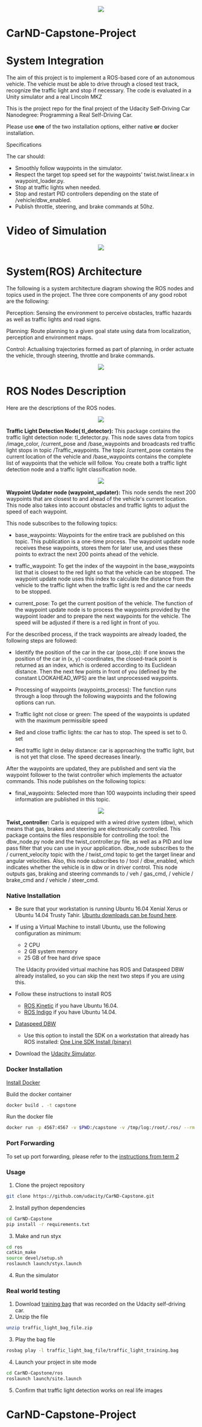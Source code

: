  <p align="center">
<img src=".//bild22.jpeg">
</p> 



# CarND-Capstone-Project
# System Integration
The aim of this project is to implement a ROS-based core of an autonomous vehicle. The vehicle must be able to drive through a closed test track, recognize the traffic light and stop if necessary. The code is evaluated in a Unity simulator and a real Lincoln MKZ

This is the project repo for the final project of the Udacity Self-Driving Car Nanodegree: Programming a Real Self-Driving Car.

Please use **one** of the two installation options, either native **or** docker installation.

Specifications

The car should:

- Smoothly follow waypoints in the simulator.
- Respect the target top speed set for the waypoints' twist.twist.linear.x in waypoint_loader.py. 
- Stop at traffic lights when needed.
- Stop and restart PID controllers depending on the state of /vehicle/dbw_enabled.
- Publish throttle, steering, and brake commands at 50hz.

# Video of Simulation
<p align="center">
<img src=".//vid29.gif">
</p> 


# System(ROS) Architecture
The following is a system architecture diagram showing the ROS nodes and topics used in the project.
The three core components of any good robot are the following:

Perception: Sensing the environment to perceive obstacles, traffic hazards as well as traffic lights and road signs.

Planning: Route planning to a given goal state using data from localization, perception and environment maps.

Control: Actualising trajectories formed as part of planning, in order actuate the vehicle, through steering, throttle and brake commands.

 <p align="center">
<img src=".//ros_nodes.png">
</p> 

# ROS Nodes Description
Here are the descriptions of the ROS nodes.
 <p align="center">
<img src=".//node_tld.png">
</p> 

**Traffic Light Detection Node( tl_detector):** This package contains the traffic light detection node: tl_detector.py. This node saves data from topics /image_color, /current_pose and /base_waypoints and broadcasts red traffic light stops in topic /Traffic_waypoints. The topic /current_pose contains the current location of the vehicle and /base_waypoints contains the complete list of waypoints that the vehicle will follow. You create both a traffic light detection node and a traffic light classification node.

 <p align="center">
<img src=".//node_wpu.png">
</p> 

**Waypoint Updater node (waypoint_updater):** This node sends the next 200 waypoints that are closest to and ahead of the vehicle's current location. This node also takes into account obstacles and traffic lights to adjust the speed of each waypoint.

This node subscribes to the following topics:
- base_waypoints: Waypoints for the entire track are published on this topic. This publication is a one-time process. The waypoint update node receives these waypoints, stores them for later use, and uses these points to extract the next 200 points ahead of the vehicle.

- traffic_waypoint: To get the index of the waypoint in the base_waypoints list that is closest to the red light so that the vehicle can be stopped. The waypoint update node uses this index to calculate the distance from the vehicle to the traffic light when the traffic light is red and the car needs to be stopped.

- current_pose: To get the current position of the vehicle.
The function of the waypoint update node is to process the waypoints provided by the waypoint loader and to prepare the next waypoints for the vehicle. The speed will be adjusted if there is a red light in front of you.

For the described process, if the track waypoints are already loaded, the following steps are followed:

- Identify the position of the car in the car (pose_cb): If one knows the position of the car in (x, y) -coordinates, the closed-track point is returned as an index, which is ordered according to its Euclidean distance. Then the next few points in front of you (defined by the constant LOOKAHEAD_WPS) are the last unprocessed waypoints.

- Processing of waypoints (waypoints_process): The function runs through a loop through the following waypoints and the following options can run.

- Traffic light not close or green: The speed of the waypoints is updated with the maximum permissible speed

- Red and close traffic lights: the car has to stop. The speed is set to 0. set

- Red traffic light in delay distance: car is approaching the traffic light, but is not yet that close. The speed decreases linearly.

After the waypoints are updated, they are published and sent via the waypoint follower to the twist controller which implements the actuator commands. This node publishes on the following topics:

- final_waypoints: Selected more than 100 waypoints including their speed information are published in this topic.

<p align="center">
<img src=".//node_dbw.png">
</p> 

**Twist_controller:** Carla is equipped with a wired drive system (dbw), which means that gas, brakes and steering are electronically controlled. This package contains the files responsible for controlling the tool: the dbw_node.py node and the twist_controller.py file, as well as a PID and low pass filter that you can use in your application. dbw_node subscribes to the / current_velocity topic with the / twist_cmd topic to get the target linear and angular velocities. Also, this node subscribes to / tool / dbw_enabled, which indicates whether the vehicle is in dbw or in driver control. This node outputs gas, braking and steering commands to / veh / gas_cmd, / vehicle / brake_cmd and / vehicle / steer_cmd.

### Native Installation

* Be sure that your workstation is running Ubuntu 16.04 Xenial Xerus or Ubuntu 14.04 Trusty Tahir. [Ubuntu downloads can be found here](https://www.ubuntu.com/download/desktop).
* If using a Virtual Machine to install Ubuntu, use the following configuration as minimum:
  * 2 CPU
  * 2 GB system memory
  * 25 GB of free hard drive space

  The Udacity provided virtual machine has ROS and Dataspeed DBW already installed, so you can skip the next two steps if you are using this.

* Follow these instructions to install ROS
  * [ROS Kinetic](http://wiki.ros.org/kinetic/Installation/Ubuntu) if you have Ubuntu 16.04.
  * [ROS Indigo](http://wiki.ros.org/indigo/Installation/Ubuntu) if you have Ubuntu 14.04.
* [Dataspeed DBW](https://bitbucket.org/DataspeedInc/dbw_mkz_ros)
  * Use this option to install the SDK on a workstation that already has ROS installed: [One Line SDK Install (binary)](https://bitbucket.org/DataspeedInc/dbw_mkz_ros/src/81e63fcc335d7b64139d7482017d6a97b405e250/ROS_SETUP.md?fileviewer=file-view-default)
* Download the [Udacity Simulator](https://github.com/udacity/CarND-Capstone/releases).

### Docker Installation
[Install Docker](https://docs.docker.com/engine/installation/)

Build the docker container
```bash
docker build . -t capstone
```

Run the docker file
```bash
docker run -p 4567:4567 -v $PWD:/capstone -v /tmp/log:/root/.ros/ --rm -it capstone
```

### Port Forwarding
To set up port forwarding, please refer to the [instructions from term 2](https://classroom.udacity.com/nanodegrees/nd013/parts/40f38239-66b6-46ec-ae68-03afd8a601c8/modules/0949fca6-b379-42af-a919-ee50aa304e6a/lessons/f758c44c-5e40-4e01-93b5-1a82aa4e044f/concepts/16cf4a78-4fc7-49e1-8621-3450ca938b77)

### Usage

1. Clone the project repository
```bash
git clone https://github.com/udacity/CarND-Capstone.git
```

2. Install python dependencies
```bash
cd CarND-Capstone
pip install -r requirements.txt
```
3. Make and run styx
```bash
cd ros
catkin_make
source devel/setup.sh
roslaunch launch/styx.launch
```
4. Run the simulator

### Real world testing
1. Download [training bag](https://s3-us-west-1.amazonaws.com/udacity-selfdrivingcar/traffic_light_bag_file.zip) that was recorded on the Udacity self-driving car.
2. Unzip the file
```bash
unzip traffic_light_bag_file.zip
```
3. Play the bag file
```bash
rosbag play -l traffic_light_bag_file/traffic_light_training.bag
```
4. Launch your project in site mode
```bash
cd CarND-Capstone/ros
roslaunch launch/site.launch
```
5. Confirm that traffic light detection works on real life images
# CarND-Capstone-Project
